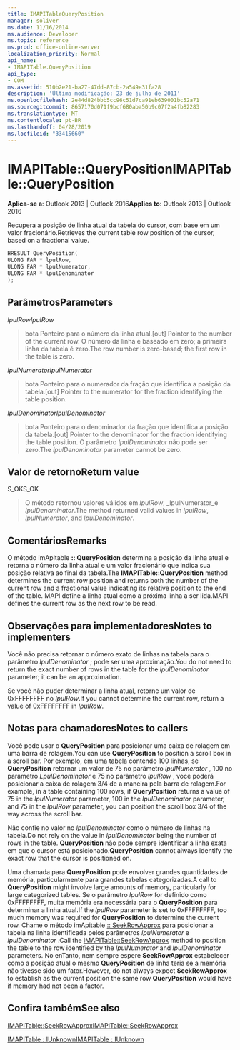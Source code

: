 ```yaml
---
title: IMAPITableQueryPosition
manager: soliver
ms.date: 11/16/2014
ms.audience: Developer
ms.topic: reference
ms.prod: office-online-server
localization_priority: Normal
api_name:
- IMAPITable.QueryPosition
api_type:
- COM
ms.assetid: 510b2e21-ba27-47dd-87cb-2a549e31fa28
description: 'Última modificação: 23 de julho de 2011'
ms.openlocfilehash: 2e44d824bbb5cc96c51d7ca91eb639001bc52a71
ms.sourcegitcommit: 8657170d071f9bcf680aba50b9c07f2a4fb82283
ms.translationtype: MT
ms.contentlocale: pt-BR
ms.lasthandoff: 04/28/2019
ms.locfileid: "33415660"
---
```

# <a name="imapitablequeryposition"></a><span data-ttu-id="d2eac-103">IMAPITable::QueryPosition</span><span class="sxs-lookup"><span data-stu-id="d2eac-103">IMAPITable::QueryPosition</span></span>

  
  
<span data-ttu-id="d2eac-104">**Aplica-se a**: Outlook 2013 | Outlook 2016</span><span class="sxs-lookup"><span data-stu-id="d2eac-104">**Applies to**: Outlook 2013 | Outlook 2016</span></span> 
  
<span data-ttu-id="d2eac-105">Recupera a posição de linha atual da tabela do cursor, com base em um valor fracionário.</span><span class="sxs-lookup"><span data-stu-id="d2eac-105">Retrieves the current table row position of the cursor, based on a fractional value.</span></span>
  
```cpp
HRESULT QueryPosition(
ULONG FAR * lpulRow,
ULONG FAR * lpulNumerator,
ULONG FAR * lpulDenominator
);
```

## <a name="parameters"></a><span data-ttu-id="d2eac-106">Parâmetros</span><span class="sxs-lookup"><span data-stu-id="d2eac-106">Parameters</span></span>

 <span data-ttu-id="d2eac-107">_lpulRow_</span><span class="sxs-lookup"><span data-stu-id="d2eac-107">_lpulRow_</span></span>
  
> <span data-ttu-id="d2eac-108">bota Ponteiro para o número da linha atual.</span><span class="sxs-lookup"><span data-stu-id="d2eac-108">[out] Pointer to the number of the current row.</span></span> <span data-ttu-id="d2eac-109">O número da linha é baseado em zero; a primeira linha da tabela é zero.</span><span class="sxs-lookup"><span data-stu-id="d2eac-109">The row number is zero-based; the first row in the table is zero.</span></span> 
    
 <span data-ttu-id="d2eac-110">_lpulNumerator_</span><span class="sxs-lookup"><span data-stu-id="d2eac-110">_lpulNumerator_</span></span>
  
> <span data-ttu-id="d2eac-111">bota Ponteiro para o numerador da fração que identifica a posição da tabela.</span><span class="sxs-lookup"><span data-stu-id="d2eac-111">[out] Pointer to the numerator for the fraction identifying the table position.</span></span>
    
 <span data-ttu-id="d2eac-112">_lpulDenominator_</span><span class="sxs-lookup"><span data-stu-id="d2eac-112">_lpulDenominator_</span></span>
  
> <span data-ttu-id="d2eac-113">bota Ponteiro para o denominador da fração que identifica a posição da tabela.</span><span class="sxs-lookup"><span data-stu-id="d2eac-113">[out] Pointer to the denominator for the fraction identifying the table position.</span></span> <span data-ttu-id="d2eac-114">O parâmetro _lpulDenominator_ não pode ser zero.</span><span class="sxs-lookup"><span data-stu-id="d2eac-114">The  _lpulDenominator_ parameter cannot be zero.</span></span> 
    
## <a name="return-value"></a><span data-ttu-id="d2eac-115">Valor de retorno</span><span class="sxs-lookup"><span data-stu-id="d2eac-115">Return value</span></span>

<span data-ttu-id="d2eac-116">S_OK</span><span class="sxs-lookup"><span data-stu-id="d2eac-116">S_OK</span></span> 
  
> <span data-ttu-id="d2eac-117">O método retornou valores válidos em _lpulRow_, _lpulNumerator_e _lpulDenominator_.</span><span class="sxs-lookup"><span data-stu-id="d2eac-117">The method returned valid values in  _lpulRow_,  _lpulNumerator_, and  _lpulDenominator_.</span></span>
    
## <a name="remarks"></a><span data-ttu-id="d2eac-118">Comentários</span><span class="sxs-lookup"><span data-stu-id="d2eac-118">Remarks</span></span>

<span data-ttu-id="d2eac-119">O método imApitable **:: QueryPosition** determina a posição da linha atual e retorna o número da linha atual e um valor fracionário que indica sua posição relativa ao final da tabela.</span><span class="sxs-lookup"><span data-stu-id="d2eac-119">The **IMAPITable::QueryPosition** method determines the current row position and returns both the number of the current row and a fractional value indicating its relative position to the end of the table.</span></span> <span data-ttu-id="d2eac-120">MAPI define a linha atual como a próxima linha a ser lida.</span><span class="sxs-lookup"><span data-stu-id="d2eac-120">MAPI defines the current row as the next row to be read.</span></span> 
  
## <a name="notes-to-implementers"></a><span data-ttu-id="d2eac-121">Observações para implementadores</span><span class="sxs-lookup"><span data-stu-id="d2eac-121">Notes to implementers</span></span>

<span data-ttu-id="d2eac-122">Você não precisa retornar o número exato de linhas na tabela para o parâmetro _lpulDenominator_ ; pode ser uma aproximação.</span><span class="sxs-lookup"><span data-stu-id="d2eac-122">You do not need to return the exact number of rows in the table for the  _lpulDenominator_ parameter; it can be an approximation.</span></span> 
  
<span data-ttu-id="d2eac-123">Se você não puder determinar a linha atual, retorne um valor de 0xFFFFFFFF no _lpulRow_.</span><span class="sxs-lookup"><span data-stu-id="d2eac-123">If you cannot determine the current row, return a value of 0xFFFFFFFF in  _lpulRow_.</span></span>
  
## <a name="notes-to-callers"></a><span data-ttu-id="d2eac-124">Notas para chamadores</span><span class="sxs-lookup"><span data-stu-id="d2eac-124">Notes to callers</span></span>

<span data-ttu-id="d2eac-125">Você pode usar o **QueryPosition** para posicionar uma caixa de rolagem em uma barra de rolagem.</span><span class="sxs-lookup"><span data-stu-id="d2eac-125">You can use **QueryPosition** to position a scroll box in a scroll bar.</span></span> <span data-ttu-id="d2eac-126">Por exemplo, em uma tabela contendo 100 linhas, se **QueryPosition** retornar um valor de 75 no parâmetro _lpulNumerator_ , 100 no parâmetro _LpulDenominator_ e 75 no parâmetro _lpulRow_ , você poderá posicionar a caixa de rolagem 3/4 de a maneira pela barra de rolagem.</span><span class="sxs-lookup"><span data-stu-id="d2eac-126">For example, in a table containing 100 rows, if **QueryPosition** returns a value of 75 in the  _lpulNumerator_ parameter, 100 in the  _lpulDenominator_ parameter, and 75 in the  _lpulRow_ parameter, you can position the scroll box 3/4 of the way across the scroll bar.</span></span> 
  
<span data-ttu-id="d2eac-127">Não confie no valor no _lpulDenominator_ como o número de linhas na tabela.</span><span class="sxs-lookup"><span data-stu-id="d2eac-127">Do not rely on the value in  _lpulDenominator_ being the number of rows in the table.</span></span> <span data-ttu-id="d2eac-128">**QueryPosition** não pode sempre identificar a linha exata em que o cursor está posicionado.</span><span class="sxs-lookup"><span data-stu-id="d2eac-128">**QueryPosition** cannot always identify the exact row that the cursor is positioned on.</span></span> 
  
<span data-ttu-id="d2eac-129">Uma chamada para **QueryPosition** pode envolver grandes quantidades de memória, particularmente para grandes tabelas categorizadas.</span><span class="sxs-lookup"><span data-stu-id="d2eac-129">A call to **QueryPosition** might involve large amounts of memory, particularly for large categorized tables.</span></span> <span data-ttu-id="d2eac-130">Se o parâmetro _lpulRow_ for definido como 0xFFFFFFFF, muita memória era necessária para o **QueryPosition** para determinar a linha atual.</span><span class="sxs-lookup"><span data-stu-id="d2eac-130">If the  _lpulRow_ parameter is set to 0xFFFFFFFF, too much memory was required for **QueryPosition** to determine the current row.</span></span> <span data-ttu-id="d2eac-131">Chame o método imApitable [:: SeekRowApprox](imapitable-seekrowapprox.md) para posicionar a tabela na linha identificada pelos parâmetros _lpulNumerator_ e _lpulDenominator_ .</span><span class="sxs-lookup"><span data-stu-id="d2eac-131">Call the [IMAPITable::SeekRowApprox](imapitable-seekrowapprox.md) method to position the table to the row identified by the  _lpulNumerator_ and  _lpulDenominator_ parameters.</span></span> <span data-ttu-id="d2eac-132">No enTanto, nem sempre espere **SeekRowApprox** estabelecer como a posição atual o mesmo **QueryPosition** de linha teria se a memória não tivesse sido um fator.</span><span class="sxs-lookup"><span data-stu-id="d2eac-132">However, do not always expect **SeekRowApprox** to establish as the current position the same row **QueryPosition** would have if memory had not been a factor.</span></span> 
  
## <a name="see-also"></a><span data-ttu-id="d2eac-133">Confira também</span><span class="sxs-lookup"><span data-stu-id="d2eac-133">See also</span></span>



[<span data-ttu-id="d2eac-134">IMAPITable::SeekRowApprox</span><span class="sxs-lookup"><span data-stu-id="d2eac-134">IMAPITable::SeekRowApprox</span></span>](imapitable-seekrowapprox.md)
  
[<span data-ttu-id="d2eac-135">IMAPITable : IUnknown</span><span class="sxs-lookup"><span data-stu-id="d2eac-135">IMAPITable : IUnknown</span></span>](imapitableiunknown.md)

